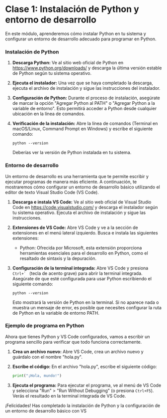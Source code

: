 # Clase 1: Instalación de Python y entorno de desarrollo

En este módulo, aprenderemos cómo instalar Python en tu sistema y configurar un entorno de desarrollo adecuado para programar en Python.

### Instalación de Python

1. **Descarga Python:** Ve al sitio web oficial de Python en https://www.python.org/downloads/ y descarga la última versión estable de Python según tu sistema operativo.

2. **Ejecuta el instalador:** Una vez que se haya completado la descarga, ejecuta el archivo de instalación y sigue las instrucciones del instalador.

3. **Configuración de Python:** Durante el proceso de instalación, asegúrate de marcar la opción "Agregar Python al PATH" o "Agregar Python a la variable de entorno". Esto permitirá acceder a Python desde cualquier ubicación en la línea de comandos.

4. **Verificación de la instalación:** Abre la línea de comandos (Terminal en macOS/Linux, Command Prompt en Windows) y escribe el siguiente comando:

   ```shell
   python --version
   ```

   Deberías ver la versión de Python instalada en tu sistema.

### Entorno de desarrollo

Un entorno de desarrollo es una herramienta que te permite escribir y ejecutar programas de manera más eficiente. A continuación, te mostraremos cómo configurar un entorno de desarrollo básico utilizando el editor de texto Visual Studio Code (VS Code).

1. **Descarga e instala VS Code:** Ve al sitio web oficial de Visual Studio Code en https://code.visualstudio.com/ y descarga el instalador según tu sistema operativo. Ejecuta el archivo de instalación y sigue las instrucciones.

2. **Extensiones de VS Code:** Abre VS Code y ve a la sección de extensiones en el menú lateral izquierdo. Busca e instala las siguientes extensiones:

   - Python: Ofrecida por Microsoft, esta extensión proporciona herramientas esenciales para el desarrollo en Python, como el resaltado de sintaxis y la depuración.

3. **Configuración de la terminal integrada:** Abre VS Code y presiona `` Ctrl+`  `` (tecla de acento grave) para abrir la terminal integrada. Asegúrate de que esté configurada para usar Python escribiendo el siguiente comando:

   ```shell
   python --version
   ```

   Esto mostrará la versión de Python en la terminal. Si no aparece nada o muestra un mensaje de error, es posible que necesites configurar la ruta de Python en la variable de entorno PATH.

### Ejemplo de programa en Python

Ahora que tienes Python y VS Code configurados, vamos a escribir un programa sencillo para verificar que todo funciona correctamente.

1. **Crea un archivo nuevo:** Abre VS Code, crea un archivo nuevo y guárdalo con el nombre "hola.py".

2. **Escribe el código:** En el archivo "hola.py", escribe el siguiente código:

   ```python
   print("¡Hola, mundo!")
   ```

3. **Ejecuta el programa:** Para ejecutar el programa, ve al menú de VS Code y selecciona "Run" > "Run Without Debugging" (o presiona `Ctrl+F5`). Verás el resultado en la terminal integrada de VS Code.

¡Felicidades! Has completado la instalación de Python y la configuración de un entorno de desarrollo básico con VS
